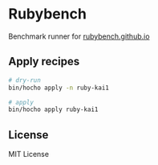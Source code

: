 # Rubybench

Benchmark runner for [rubybench.github.io](https://rubybench.github.io)

## Apply recipes

```bash
# dry-run
bin/hocho apply -n ruby-kai1

# apply
bin/hocho apply ruby-kai1
```

## License

MIT License
